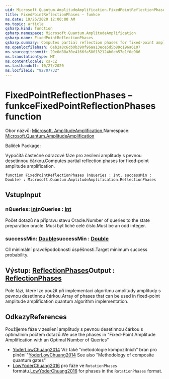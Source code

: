 ```yaml
---
uid: Microsoft.Quantum.AmplitudeAmplification.FixedPointReflectionPhases
title: FixedPointReflectionPhases – funkce
ms.date: 10/26/2020 12:00:00 AM
ms.topic: article
qsharp.kind: function
qsharp.namespace: Microsoft.Quantum.AmplitudeAmplification
qsharp.name: FixedPointReflectionPhases
qsharp.summary: Computes partial reflection phases for fixed-point amplitude amplification.
ms.openlocfilehash: 6ab2a8c6cb0b390f96aa13ece5d5b89c196a6107
ms.sourcegitcommit: 29e0d88a30e4166fa580132124b0eb57e1f0e986
ms.translationtype: MT
ms.contentlocale: cs-CZ
ms.lasthandoff: 10/27/2020
ms.locfileid: "92707732"
---
```

# <a name="fixedpointreflectionphases-function"></a><span data-ttu-id="a5347-102">FixedPointReflectionPhases – funkce</span><span class="sxs-lookup"><span data-stu-id="a5347-102">FixedPointReflectionPhases function</span></span>

<span data-ttu-id="a5347-103">Obor názvů: [Microsoft. AmplitudeAmplification.](xref:Microsoft.Quantum.AmplitudeAmplification)</span><span class="sxs-lookup"><span data-stu-id="a5347-103">Namespace: [Microsoft.Quantum.AmplitudeAmplification](xref:Microsoft.Quantum.AmplitudeAmplification)</span></span>

<span data-ttu-id="a5347-104">Balíček [](https://nuget.org/packages/)</span><span class="sxs-lookup"><span data-stu-id="a5347-104">Package: [](https://nuget.org/packages/)</span></span>


<span data-ttu-id="a5347-105">Vypočítá částečné odrazové fáze pro zesílení amplitudy s pevnou desetinnou čárkou.</span><span class="sxs-lookup"><span data-stu-id="a5347-105">Computes partial reflection phases for fixed-point amplitude amplification.</span></span>

```qsharp
function FixedPointReflectionPhases (nQueries : Int, successMin : Double) : Microsoft.Quantum.AmplitudeAmplification.ReflectionPhases
```


## <a name="input"></a><span data-ttu-id="a5347-106">Vstup</span><span class="sxs-lookup"><span data-stu-id="a5347-106">Input</span></span>

### <a name="nqueries--int"></a><span data-ttu-id="a5347-107">nQueries: [int](xref:microsoft.quantum.lang-ref.int)</span><span class="sxs-lookup"><span data-stu-id="a5347-107">nQueries : [Int](xref:microsoft.quantum.lang-ref.int)</span></span>

<span data-ttu-id="a5347-108">Počet dotazů na přípravu stavu Oracle.</span><span class="sxs-lookup"><span data-stu-id="a5347-108">Number of queries to the state preparation oracle.</span></span> <span data-ttu-id="a5347-109">Musí být liché celé číslo.</span><span class="sxs-lookup"><span data-stu-id="a5347-109">Must be an odd integer.</span></span>


### <a name="successmin--double"></a><span data-ttu-id="a5347-110">successMin: [Double](xref:microsoft.quantum.lang-ref.double)</span><span class="sxs-lookup"><span data-stu-id="a5347-110">successMin : [Double](xref:microsoft.quantum.lang-ref.double)</span></span>

<span data-ttu-id="a5347-111">Cíl minimální pravděpodobnosti úspěšnosti.</span><span class="sxs-lookup"><span data-stu-id="a5347-111">Target minimum success probability.</span></span>



## <a name="output--reflectionphases"></a><span data-ttu-id="a5347-112">Výstup: [ReflectionPhases](xref:Microsoft.Quantum.AmplitudeAmplification.ReflectionPhases)</span><span class="sxs-lookup"><span data-stu-id="a5347-112">Output : [ReflectionPhases](xref:Microsoft.Quantum.AmplitudeAmplification.ReflectionPhases)</span></span>

<span data-ttu-id="a5347-113">Pole fází, které lze použít při implementaci algoritmu amplitudy amplitudy s pevnou desetinnou čárkou.</span><span class="sxs-lookup"><span data-stu-id="a5347-113">Array of phases that can be used in fixed-point amplitude amplification quantum algorithm implementation.</span></span>

## <a name="references"></a><span data-ttu-id="a5347-114">Odkazy</span><span class="sxs-lookup"><span data-stu-id="a5347-114">References</span></span>

<span data-ttu-id="a5347-115">Použijeme fáze v zesílení amplitudy s pevnou desetinnou čárkou s optimálním počtem dotazů.</span><span class="sxs-lookup"><span data-stu-id="a5347-115">We use the phases in "Fixed-Point Amplitude Amplification with an Optimal Number of Queries"</span></span>

- <span data-ttu-id="a5347-116">[YoderLowChuang2014](https://arxiv.org/abs/1409.3305) Viz také "metodologie kompozitních" bran pro plnění "</span><span class="sxs-lookup"><span data-stu-id="a5347-116">[YoderLowChuang2014](https://arxiv.org/abs/1409.3305) See also "Methodology of composite quantum gates"</span></span>
- <span data-ttu-id="a5347-117">[LowYoderChuang2016](https://arxiv.org/abs/1603.03996) pro fáze ve `RotationPhases` formátu.</span><span class="sxs-lookup"><span data-stu-id="a5347-117">[LowYoderChuang2016](https://arxiv.org/abs/1603.03996) for phases in the `RotationPhases` format.</span></span>